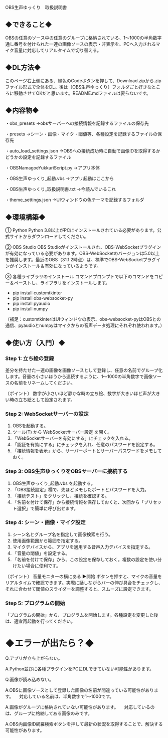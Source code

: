 OBS生声ゆっくり　取扱説明書

## ◆できること◆
OBSの任意のソース中の任意のグループに格納されている、1～1000の半角数字通し番号を付けられた一連の画像ソースの表示・非表示を、PCへ入力されるマイク音量に対応してリアルタイムで切り替える。

## ◆DL方法◆
このページ右上側にある、緑色のCodeボタンを押して、Download.zipから.zipファイル形式で全体をDL。後は〔OBS生声ゆっくり〕フォルダごと好きなところに移動させてOKだと思います。README.mdファイルは要らないです。

## ◆内容物◆
・obs_presets
→obsサーバーへの接続情報を記録するファイルの保存先

・presets
→シーン・画像・マイク・閾値等、各種設定を記録するファイルの保存先

・auto_load_settings.json
→OBSへの接続成功時に自動で画像IDを取得するかどうかの設定を記録するファイル

・OBSNamagoeYukkuriScript.py
→アプリ本体

・OBS生声ゆっくり_起動.vbs
→アプリ起動はここから

・OBS生声ゆっくり_取扱説明書.txt
→今読んでいるこれ

・theme_settings.json
→UIウィンドウの色テーマを記録するフォルダ

## ◆環境構築◆
① Python
Python 3.8以上がPCにインストールされている必要があります。公式サイトからダウンロードしてください。

② OBS Studio
OBS Studioがインストールされ、OBS-WebSocketプラグインが有効になっている必要があります。OBS-WebSocketのバージョンは5.0以上を推奨します。最近のOBS（31.1.2時点）は、標準でOBS-WebSocketプラグインがインストール＆有効になっているようです。

③ 各種ライブラリのインストール
コマンドプロンプトで以下のコマンドをコピー＆ペーストし、ライブラリをインストールします。
- pip install customtkinter
- pip install obs-websocket-py
- pip install pyaudio
- pip install numpy

（補足：customtkinterはUIウィンドウの表示、obs-websocket-pyはOBSとの通信、pyaudioとnumpyはマイクからの音声データ処理にそれぞれ使われます。）

## ◆使い方（入門）◆
### Step 1: 立ち絵の登録
差分を持たせた一連の画像を画像ソースとして登録し、任意の名前でグループ化します。音量の小さいほうから連続するように、1～1000の半角数字で画像ソースの名前をリネームしてください。

〔ポイント〕
数字が小さいほど静かな時の立ち絵、数字が大きいほど声が大きい時の立ち絵として設定されます。

### Step 2: WebSocketサーバーの設定
1. OBSを起動する。
2. ツール(T) から WebSocketサーバー設定 を開く。
3. 「WebSocketサーバーを有効にする」にチェックを入れる。
4. 「認証を有効にする」にチェックを入れ、任意のパスワードを設定する。
5. 「接続情報を表示」から、サーバーポートとサーバーパスワードをメモしておく。

### Step 3: OBS生声ゆっくりをOBSサーバーに接続する
1. OBS生声ゆっくり_起動.vbs を起動する。
2. 「OBS接続設定」欄で、先ほどメモしたポートとパスワードを入力。
3. 「接続テスト」をクリックし、接続を確認する。
4. 「名前を付けて保存」から接続情報を保存しておくと、次回から「プリセット選択」で簡単に呼び出せます。

### Step 4: シーン・画像・マイク設定
1. シーン名とグループ名を指定して画像検索を行う。
2. 使用画像範囲から範囲を指定する。
3. マイクデバイスから、アプリを適用する音声入力デバイスを指定する。
4. 「音量の閾値」を設定する。
5. 「名前を付けて保存」から、この設定を保存しておく。複数の設定を使い分けたい場合に便利です。

〔ポイント〕
音量モニターの横にある ▶開始 ボタンを押すと、マイクの音量をリアルタイムで確認できます。実際に話しながらバーの伸び具合をチェックし、それに合わせて閾値のスライダーを調整すると、スムーズに設定できます。

### Step 5: プログラムの開始
「プログラムの開始」から、プログラムを開始します。各種設定を変更した後は、適宜再起動を行ってください。

# ◆エラーが出たら？◆
Q.アプリが立ち上がらない。

A.Python並びに各種プラグインをPCにDLできていない可能性があります。


Q.画像が読み込めない。

A.OBSに画像ソースとして登録した画像の名前が間違っている可能性があります。
　対応している名前は、半角数字で1～1000です。

A.画像がグループに格納されていない可能性があります。
　対応しているのは、グループに格納してある画像のみです。

A.OBS内画像ID網羅検索ボタンを押して最新の状況を取得することで、解決する可能性があります。
